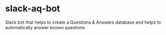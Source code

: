 # slack-aq-bot
Slack bot that helps to create a Questions &amp; Answers database and helps to automatically answer known questions
